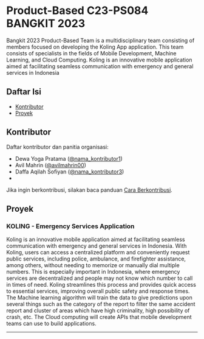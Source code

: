 # Product-Based C23-PS084 BANGKIT 2023

Bangkit 2023 Product-Based Team is a multidisciplinary team consisting of members focused on developing the Koling App application. This team consists of specialists in the fields of Mobile Development, Machine Learning, and Cloud Computing. Koling is an innovative mobile application aimed at facilitating seamless communication with emergency and general services in Indonesia

## Daftar Isi

- [Kontributor](#kontributor)
- [Proyek](#proyek)

## Kontributor

Daftar kontributor dan panitia organisasi:

- Dewa Yoga Pratama ([@nama_kontributor1](https://github.com/nama_kontributor1))
- Avil Mahrin ([@avilmahrin00](https://github.com/avilmahrin00))
- Daffa Aqilah Sofiyan ([@nama_kontributor3](https://github.com/nama_kontributor3))
- 

Jika ingin berkontribusi, silakan baca panduan [Cara Berkontribusi](#cara-berkontribusi).

## Proyek

### KOLING - Emergency Services Application

Koling is an innovative mobile application aimed at facilitating seamless communication with emergency and general services in Indonesia. With Koling, users can access a centralized platform and conveniently request public services, including police, ambulance, and firefighter assistance, among others, without needing to memorize or manually dial multiple numbers. This is especially important in Indonesia, where emergency services are decentralized and people may not know which number to call in times of need. Koling streamlines this process and provides quick access to essential services, improving overall public safety and response times. The Machine learning algorithm will train the data to give predictions upon several things such as the category of the report to filter the same accident report and cluster of areas which have high criminality, high possibility of crash, etc.  The Cloud computing will create APIs that mobile development teams can use to build applications. 

---
